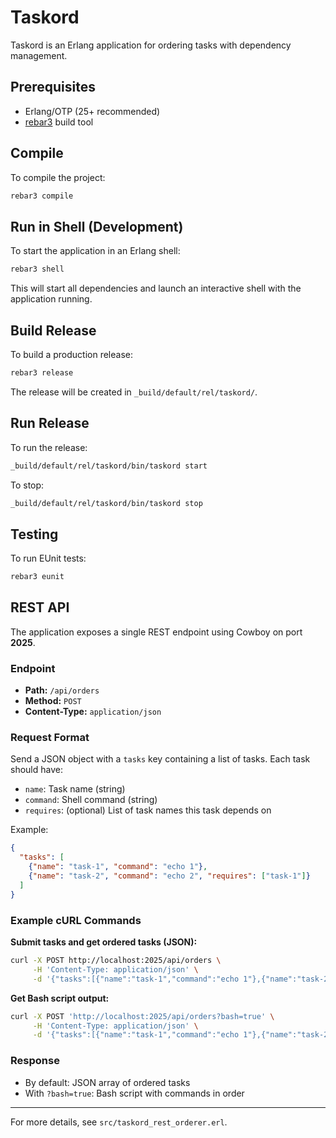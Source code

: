 # Taskord

Taskord is an Erlang application for ordering tasks with dependency management.

## Prerequisites
- Erlang/OTP (25+ recommended)
- [rebar3](https://www.rebar3.org/) build tool

## Compile
To compile the project:

```bash
rebar3 compile
```

## Run in Shell (Development)
To start the application in an Erlang shell:

```bash
rebar3 shell
```

This will start all dependencies and launch an interactive shell with the application running.

## Build Release
To build a production release:

```bash
rebar3 release
```

The release will be created in `_build/default/rel/taskord/`.

## Run Release
To run the release:

```bash
_build/default/rel/taskord/bin/taskord start
```

To stop:

```bash
_build/default/rel/taskord/bin/taskord stop
```

## Testing
To run EUnit tests:

```bash
rebar3 eunit
```

## REST API

The application exposes a single REST endpoint using Cowboy on port **2025**.

### Endpoint
- **Path:** `/api/orders`
- **Method:** `POST`
- **Content-Type:** `application/json`

### Request Format
Send a JSON object with a `tasks` key containing a list of tasks. Each task should have:
- `name`: Task name (string)
- `command`: Shell command (string)
- `requires`: (optional) List of task names this task depends on

Example:
```json
{
  "tasks": [
    {"name": "task-1", "command": "echo 1"},
    {"name": "task-2", "command": "echo 2", "requires": ["task-1"]}
  ]
}
```

### Example cURL Commands

**Submit tasks and get ordered tasks (JSON):**
```bash
curl -X POST http://localhost:2025/api/orders \
     -H 'Content-Type: application/json' \
     -d '{"tasks":[{"name":"task-1","command":"echo 1"},{"name":"task-2","command":"echo 2","requires":["task-1"]}]}'
```

**Get Bash script output:**
```bash
curl -X POST 'http://localhost:2025/api/orders?bash=true' \
     -H 'Content-Type: application/json' \
     -d '{"tasks":[{"name":"task-1","command":"echo 1"},{"name":"task-2","command":"echo 2","requires":["task-1"]}]}'
```

### Response
- By default: JSON array of ordered tasks
- With `?bash=true`: Bash script with commands in order

---
For more details, see `src/taskord_rest_orderer.erl`.
